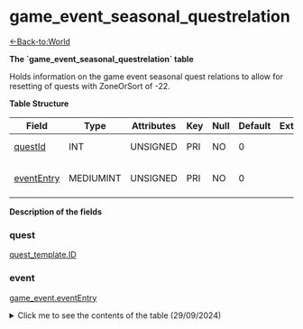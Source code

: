 # game\_event\_seasonal\_questrelation

[<-Back-to:World](database-world)

**The \`game\_event\_seasonal\_questrelation\` table**

Holds information on the game event seasonal quest relations to allow for resetting of quests with ZoneOrSort of -22.

**Table Structure**

| Field           | Type      | Attributes | Key | Null | Default | Extra | Comment                 |
| --------------- | --------- | ---------- | --- | ---- | ------- | ----- | ----------------------- |
| [questId][1]    | INT       | UNSIGNED   | PRI | NO   | 0       |       | Quest Identifier        |
| [eventEntry][2] | MEDIUMINT | UNSIGNED   | PRI | NO   | 0       |       | Entry of the game event |

[1]: #questid
[2]: #evententry

**Description of the fields**

### quest

[quest_template.ID](quest_template#id)

### event

[game_event.eventEntry](game_event#eventEntry)

<details>

<summary>Click me to see the contents of the table (29/09/2024)</summary>

| questId | eventEntry | Comment (not part of the DB) |
|---------|------------|:------------------------------|
| 9319    | 1          | Midsummer Fire Festival      |
| 9322    | 1          | Midsummer Fire Festival      |
| 9323    | 1          | Midsummer Fire Festival      |
| 9324    | 1          | Midsummer Fire Festival      |
| 9325    | 1          | Midsummer Fire Festival      |
| 9326    | 1          | Midsummer Fire Festival      |
| 9330    | 1          | Midsummer Fire Festival      |
| 9331    | 1          | Midsummer Fire Festival      |
| 9332    | 1          | Midsummer Fire Festival      |
| 9339    | 1          | Midsummer Fire Festival      |
| 9365    | 1          | Midsummer Fire Festival      |
| 9367    | 1          | Midsummer Fire Festival      |
| 9368    | 1          | Midsummer Fire Festival      |
| 9386    | 1          | Midsummer Fire Festival      |
| 9388    | 1          | Midsummer Fire Festival      |
| 9389    | 1          | Midsummer Fire Festival      |
| 11580   | 1          | Midsummer Fire Festival      |
| 11581   | 1          | Midsummer Fire Festival      |
| 11583   | 1          | Midsummer Fire Festival      |
| 11584   | 1          | Midsummer Fire Festival      |
| 11657   | 1          | Midsummer Fire Festival      |
| 11691   | 1          | Midsummer Fire Festival      |
| 11696   | 1          | Midsummer Fire Festival      |
| 11731   | 1          | Midsummer Fire Festival      |
| 11732   | 1          | Midsummer Fire Festival      |
| 11734   | 1          | Midsummer Fire Festival      |
| 11735   | 1          | Midsummer Fire Festival      |
| 11736   | 1          | Midsummer Fire Festival      |
| 11737   | 1          | Midsummer Fire Festival      |
| 11738   | 1          | Midsummer Fire Festival      |
| 11739   | 1          | Midsummer Fire Festival      |
| 11740   | 1          | Midsummer Fire Festival      |
| 11741   | 1          | Midsummer Fire Festival      |
| 11742   | 1          | Midsummer Fire Festival      |
| 11743   | 1          | Midsummer Fire Festival      |
| 11744   | 1          | Midsummer Fire Festival      |
| 11745   | 1          | Midsummer Fire Festival      |
| 11746   | 1          | Midsummer Fire Festival      |
| 11747   | 1          | Midsummer Fire Festival      |
| 11748   | 1          | Midsummer Fire Festival      |
| 11749   | 1          | Midsummer Fire Festival      |
| 11750   | 1          | Midsummer Fire Festival      |
| 11751   | 1          | Midsummer Fire Festival      |
| 11752   | 1          | Midsummer Fire Festival      |
| 11753   | 1          | Midsummer Fire Festival      |
| 11754   | 1          | Midsummer Fire Festival      |
| 11755   | 1          | Midsummer Fire Festival      |
| 11756   | 1          | Midsummer Fire Festival      |
| 11757   | 1          | Midsummer Fire Festival      |
| 11758   | 1          | Midsummer Fire Festival      |
| 11759   | 1          | Midsummer Fire Festival      |
| 11760   | 1          | Midsummer Fire Festival      |
| 11761   | 1          | Midsummer Fire Festival      |
| 11762   | 1          | Midsummer Fire Festival      |
| 11763   | 1          | Midsummer Fire Festival      |
| 11764   | 1          | Midsummer Fire Festival      |
| 11765   | 1          | Midsummer Fire Festival      |
| 11766   | 1          | Midsummer Fire Festival      |
| 11767   | 1          | Midsummer Fire Festival      |
| 11768   | 1          | Midsummer Fire Festival      |
| 11769   | 1          | Midsummer Fire Festival      |
| 11770   | 1          | Midsummer Fire Festival      |
| 11771   | 1          | Midsummer Fire Festival      |
| 11772   | 1          | Midsummer Fire Festival      |
| 11773   | 1          | Midsummer Fire Festival      |
| 11774   | 1          | Midsummer Fire Festival      |
| 11775   | 1          | Midsummer Fire Festival      |
| 11776   | 1          | Midsummer Fire Festival      |
| 11777   | 1          | Midsummer Fire Festival      |
| 11778   | 1          | Midsummer Fire Festival      |
| 11779   | 1          | Midsummer Fire Festival      |
| 11780   | 1          | Midsummer Fire Festival      |
| 11781   | 1          | Midsummer Fire Festival      |
| 11782   | 1          | Midsummer Fire Festival      |
| 11783   | 1          | Midsummer Fire Festival      |
| 11784   | 1          | Midsummer Fire Festival      |
| 11785   | 1          | Midsummer Fire Festival      |
| 11786   | 1          | Midsummer Fire Festival      |
| 11787   | 1          | Midsummer Fire Festival      |
| 11799   | 1          | Midsummer Fire Festival      |
| 11800   | 1          | Midsummer Fire Festival      |
| 11801   | 1          | Midsummer Fire Festival      |
| 11802   | 1          | Midsummer Fire Festival      |
| 11803   | 1          | Midsummer Fire Festival      |
| 11804   | 1          | Midsummer Fire Festival      |
| 11805   | 1          | Midsummer Fire Festival      |
| 11806   | 1          | Midsummer Fire Festival      |
| 11807   | 1          | Midsummer Fire Festival      |
| 11808   | 1          | Midsummer Fire Festival      |
| 11809   | 1          | Midsummer Fire Festival      |
| 11810   | 1          | Midsummer Fire Festival      |
| 11811   | 1          | Midsummer Fire Festival      |
| 11812   | 1          | Midsummer Fire Festival      |
| 11813   | 1          | Midsummer Fire Festival      |
| 11814   | 1          | Midsummer Fire Festival      |
| 11815   | 1          | Midsummer Fire Festival      |
| 11816   | 1          | Midsummer Fire Festival      |
| 11817   | 1          | Midsummer Fire Festival      |
| 11818   | 1          | Midsummer Fire Festival      |
| 11819   | 1          | Midsummer Fire Festival      |
| 11820   | 1          | Midsummer Fire Festival      |
| 11821   | 1          | Midsummer Fire Festival      |
| 11822   | 1          | Midsummer Fire Festival      |
| 11823   | 1          | Midsummer Fire Festival      |
| 11824   | 1          | Midsummer Fire Festival      |
| 11825   | 1          | Midsummer Fire Festival      |
| 11826   | 1          | Midsummer Fire Festival      |
| 11827   | 1          | Midsummer Fire Festival      |
| 11828   | 1          | Midsummer Fire Festival      |
| 11829   | 1          | Midsummer Fire Festival      |
| 11830   | 1          | Midsummer Fire Festival      |
| 11831   | 1          | Midsummer Fire Festival      |
| 11832   | 1          | Midsummer Fire Festival      |
| 11833   | 1          | Midsummer Fire Festival      |
| 11834   | 1          | Midsummer Fire Festival      |
| 11835   | 1          | Midsummer Fire Festival      |
| 11836   | 1          | Midsummer Fire Festival      |
| 11837   | 1          | Midsummer Fire Festival      |
| 11838   | 1          | Midsummer Fire Festival      |
| 11839   | 1          | Midsummer Fire Festival      |
| 11840   | 1          | Midsummer Fire Festival      |
| 11841   | 1          | Midsummer Fire Festival      |
| 11842   | 1          | Midsummer Fire Festival      |
| 11843   | 1          | Midsummer Fire Festival      |
| 11844   | 1          | Midsummer Fire Festival      |
| 11845   | 1          | Midsummer Fire Festival      |
| 11846   | 1          | Midsummer Fire Festival      |
| 11847   | 1          | Midsummer Fire Festival      |
| 11848   | 1          | Midsummer Fire Festival      |
| 11849   | 1          | Midsummer Fire Festival      |
| 11850   | 1          | Midsummer Fire Festival      |
| 11851   | 1          | Midsummer Fire Festival      |
| 11852   | 1          | Midsummer Fire Festival      |
| 11853   | 1          | Midsummer Fire Festival      |
| 11854   | 1          | Midsummer Fire Festival      |
| 11855   | 1          | Midsummer Fire Festival      |
| 11856   | 1          | Midsummer Fire Festival      |
| 11857   | 1          | Midsummer Fire Festival      |
| 11858   | 1          | Midsummer Fire Festival      |
| 11859   | 1          | Midsummer Fire Festival      |
| 11860   | 1          | Midsummer Fire Festival      |
| 11861   | 1          | Midsummer Fire Festival      |
| 11862   | 1          | Midsummer Fire Festival      |
| 11863   | 1          | Midsummer Fire Festival      |
| 11882   | 1          | Midsummer Fire Festival      |
| 11883   | 1          | Midsummer Fire Festival      |
| 11886   | 1          | Midsummer Fire Festival      |
| 11891   | 1          | Midsummer Fire Festival      |
| 11915   | 1          | Midsummer Fire Festival      |
| 11917   | 1          | Midsummer Fire Festival      |
| 11921   | 1          | Midsummer Fire Festival      |
| 11922   | 1          | Midsummer Fire Festival      |
| 11923   | 1          | Midsummer Fire Festival      |
| 11924   | 1          | Midsummer Fire Festival      |
| 11925   | 1          | Midsummer Fire Festival      |
| 11926   | 1          | Midsummer Fire Festival      |
| 11933   | 1          | Midsummer Fire Festival      |
| 11935   | 1          | Midsummer Fire Festival      |
| 11937   | 1          | Midsummer Fire Festival      |
| 11947   | 1          | Midsummer Fire Festival      |
| 11948   | 1          | Midsummer Fire Festival      |
| 11952   | 1          | Midsummer Fire Festival      |
| 11953   | 1          | Midsummer Fire Festival      |
| 11954   | 1          | Midsummer Fire Festival      |
| 11955   | 1          | Midsummer Fire Festival      |
| 11964   | 1          | Midsummer Fire Festival      |
| 11966   | 1          | Midsummer Fire Festival      |
| 11970   | 1          | Midsummer Fire Festival      |
| 11971   | 1          | Midsummer Fire Festival      |
| 11972   | 1          | Midsummer Fire Festival      |
| 11976   | 1          | Midsummer Fire Festival      |
| 12012   | 1          | Midsummer Fire Festival      |
| 13440   | 1          | Midsummer Fire Festival      |
| 13441   | 1          | Midsummer Fire Festival      |
| 13442   | 1          | Midsummer Fire Festival      |
| 13443   | 1          | Midsummer Fire Festival      |
| 13444   | 1          | Midsummer Fire Festival      |
| 13445   | 1          | Midsummer Fire Festival      |
| 13446   | 1          | Midsummer Fire Festival      |
| 13447   | 1          | Midsummer Fire Festival      |
| 13449   | 1          | Midsummer Fire Festival      |
| 13450   | 1          | Midsummer Fire Festival      |
| 13451   | 1          | Midsummer Fire Festival      |
| 13453   | 1          | Midsummer Fire Festival      |
| 13454   | 1          | Midsummer Fire Festival      |
| 13455   | 1          | Midsummer Fire Festival      |
| 13457   | 1          | Midsummer Fire Festival      |
| 13458   | 1          | Midsummer Fire Festival      |
| 13485   | 1          | Midsummer Fire Festival      |
| 13486   | 1          | Midsummer Fire Festival      |
| 13487   | 1          | Midsummer Fire Festival      |
| 13488   | 1          | Midsummer Fire Festival      |
| 13489   | 1          | Midsummer Fire Festival      |
| 13490   | 1          | Midsummer Fire Festival      |
| 13491   | 1          | Midsummer Fire Festival      |
| 13492   | 1          | Midsummer Fire Festival      |
| 13493   | 1          | Midsummer Fire Festival      |
| 13494   | 1          | Midsummer Fire Festival      |
| 13495   | 1          | Midsummer Fire Festival      |
| 13496   | 1          | Midsummer Fire Festival      |
| 13497   | 1          | Midsummer Fire Festival      |
| 13498   | 1          | Midsummer Fire Festival      |
| 13499   | 1          | Midsummer Fire Festival      |
| 13500   | 1          | Midsummer Fire Festival      |
| 6961    | 2          | Winter Veil                  |
| 6962    | 2          | Winter Veil                  |
| 6963    | 2          | Winter Veil                  |
| 6964    | 2          | Winter Veil                  |
| 6983    | 2          | Winter Veil                  |
| 6984    | 2          | Winter Veil                  |
| 7021    | 2          | Winter Veil                  |
| 7022    | 2          | Winter Veil                  |
| 7023    | 2          | Winter Veil                  |
| 7024    | 2          | Winter Veil                  |
| 7025    | 2          | Winter Veil                  |
| 7042    | 2          | Winter Veil                  |
| 7043    | 2          | Winter Veil                  |
| 7045    | 2          | Winter Veil                  |
| 7061    | 2          | Winter Veil                  |
| 7062    | 2          | Winter Veil                  |
| 7063    | 2          | Winter Veil                  |
| 8746    | 2          | Winter Veil                  |
| 8762    | 2          | Winter Veil                  |
| 8763    | 2          | Winter Veil                  |
| 8799    | 2          | Winter Veil                  |
| 8827    | 2          | Winter Veil                  |
| 8828    | 2          | Winter Veil                  |
| 8860    | 6          | New Year's Eve               |
| 8861    | 6          | New Year's Eve               |
| 8619    | 7          | Lunar Festival               |
| 8635    | 7          | Lunar Festival               |
| 8636    | 7          | Lunar Festival               |
| 8642    | 7          | Lunar Festival               |
| 8643    | 7          | Lunar Festival               |
| 8644    | 7          | Lunar Festival               |
| 8645    | 7          | Lunar Festival               |
| 8646    | 7          | Lunar Festival               |
| 8647    | 7          | Lunar Festival               |
| 8648    | 7          | Lunar Festival               |
| 8649    | 7          | Lunar Festival               |
| 8650    | 7          | Lunar Festival               |
| 8651    | 7          | Lunar Festival               |
| 8652    | 7          | Lunar Festival               |
| 8653    | 7          | Lunar Festival               |
| 8654    | 7          | Lunar Festival               |
| 8670    | 7          | Lunar Festival               |
| 8671    | 7          | Lunar Festival               |
| 8672    | 7          | Lunar Festival               |
| 8673    | 7          | Lunar Festival               |
| 8674    | 7          | Lunar Festival               |
| 8675    | 7          | Lunar Festival               |
| 8676    | 7          | Lunar Festival               |
| 8677    | 7          | Lunar Festival               |
| 8678    | 7          | Lunar Festival               |
| 8679    | 7          | Lunar Festival               |
| 8680    | 7          | Lunar Festival               |
| 8681    | 7          | Lunar Festival               |
| 8682    | 7          | Lunar Festival               |
| 8683    | 7          | Lunar Festival               |
| 8684    | 7          | Lunar Festival               |
| 8685    | 7          | Lunar Festival               |
| 8686    | 7          | Lunar Festival               |
| 8688    | 7          | Lunar Festival               |
| 8713    | 7          | Lunar Festival               |
| 8714    | 7          | Lunar Festival               |
| 8715    | 7          | Lunar Festival               |
| 8716    | 7          | Lunar Festival               |
| 8717    | 7          | Lunar Festival               |
| 8718    | 7          | Lunar Festival               |
| 8719    | 7          | Lunar Festival               |
| 8720    | 7          | Lunar Festival               |
| 8721    | 7          | Lunar Festival               |
| 8722    | 7          | Lunar Festival               |
| 8723    | 7          | Lunar Festival               |
| 8724    | 7          | Lunar Festival               |
| 8725    | 7          | Lunar Festival               |
| 8726    | 7          | Lunar Festival               |
| 8727    | 7          | Lunar Festival               |
| 8862    | 7          | Lunar Festival               |
| 8863    | 7          | Lunar Festival               |
| 8864    | 7          | Lunar Festival               |
| 8865    | 7          | Lunar Festival               |
| 8866    | 7          | Lunar Festival               |
| 8867    | 7          | Lunar Festival               |
| 8868    | 7          | Lunar Festival               |
| 8870    | 7          | Lunar Festival               |
| 8871    | 7          | Lunar Festival               |
| 8872    | 7          | Lunar Festival               |
| 8873    | 7          | Lunar Festival               |
| 8874    | 7          | Lunar Festival               |
| 8875    | 7          | Lunar Festival               |
| 8876    | 7          | Lunar Festival               |
| 8877    | 7          | Lunar Festival               |
| 8878    | 7          | Lunar Festival               |
| 8879    | 7          | Lunar Festival               |
| 8880    | 7          | Lunar Festival               |
| 8881    | 7          | Lunar Festival               |
| 8882    | 7          | Lunar Festival               |
| 8883    | 7          | Lunar Festival               |
| 13012   | 7          | Lunar Festival               |
| 13013   | 7          | Lunar Festival               |
| 13014   | 7          | Lunar Festival               |
| 13015   | 7          | Lunar Festival               |
| 13016   | 7          | Lunar Festival               |
| 13017   | 7          | Lunar Festival               |
| 13018   | 7          | Lunar Festival               |
| 13019   | 7          | Lunar Festival               |
| 13020   | 7          | Lunar Festival               |
| 13021   | 7          | Lunar Festival               |
| 13022   | 7          | Lunar Festival               |
| 13023   | 7          | Lunar Festival               |
| 13024   | 7          | Lunar Festival               |
| 13025   | 7          | Lunar Festival               |
| 13026   | 7          | Lunar Festival               |
| 13027   | 7          | Lunar Festival               |
| 13028   | 7          | Lunar Festival               |
| 13029   | 7          | Lunar Festival               |
| 13030   | 7          | Lunar Festival               |
| 13031   | 7          | Lunar Festival               |
| 13032   | 7          | Lunar Festival               |
| 13033   | 7          | Lunar Festival               |
| 13065   | 7          | Lunar Festival               |
| 13066   | 7          | Lunar Festival               |
| 13067   | 7          | Lunar Festival               |
| 8897    | 8          | Love is in the Air           |
| 8898    | 8          | Love is in the Air           |
| 8899    | 8          | Love is in the Air           |
| 8900    | 8          | Love is in the Air           |
| 8901    | 8          | Love is in the Air           |
| 8902    | 8          | Love is in the Air           |
| 8903    | 8          | Love is in the Air           |
| 8904    | 8          | Love is in the Air           |
| 8971    | 8          | Love is in the Air           |
| 8972    | 8          | Love is in the Air           |
| 8973    | 8          | Love is in the Air           |
| 8974    | 8          | Love is in the Air           |
| 8975    | 8          | Love is in the Air           |
| 8976    | 8          | Love is in the Air           |
| 8979    | 8          | Love is in the Air           |
| 8980    | 8          | Love is in the Air           |
| 8981    | 8          | Love is in the Air           |
| 8982    | 8          | Love is in the Air           |
| 8983    | 8          | Love is in the Air           |
| 8984    | 8          | Love is in the Air           |
| 8993    | 8          | Love is in the Air           |
| 9024    | 8          | Love is in the Air           |
| 9025    | 8          | Love is in the Air           |
| 9026    | 8          | Love is in the Air           |
| 9027    | 8          | Love is in the Air           |
| 9028    | 8          | Love is in the Air           |
| 11558   | 8          | Love is in the Air           |
| 12286   | 8          | Love is in the Air           |
| 14483   | 8          | Love is in the Air           |
| 14488   | 8          | Love is in the Air           |
| 24536   | 8          | Love is in the Air           |
| 24541   | 8          | Love is in the Air           |
| 24576   | 8          | Love is in the Air           |
| 24597   | 8          | Love is in the Air           |
| 24609   | 8          | Love is in the Air           |
| 24610   | 8          | Love is in the Air           |
| 24611   | 8          | Love is in the Air           |
| 24612   | 8          | Love is in the Air           |
| 24613   | 8          | Love is in the Air           |
| 24614   | 8          | Love is in the Air           |
| 24615   | 8          | Love is in the Air           |
| 24629   | 8          | Love is in the Air           |
| 24635   | 8          | Love is in the Air           |
| 24636   | 8          | Love is in the Air           |
| 24638   | 8          | Love is in the Air           |
| 24645   | 8          | Love is in the Air           |
| 24647   | 8          | Love is in the Air           |
| 24648   | 8          | Love is in the Air           |
| 24649   | 8          | Love is in the Air           |
| 24650   | 8          | Love is in the Air           |
| 24651   | 8          | Love is in the Air           |
| 24652   | 8          | Love is in the Air           |
| 24655   | 8          | Love is in the Air           |
| 24656   | 8          | Love is in the Air           |
| 24657   | 8          | Love is in the Air           |
| 24658   | 8          | Love is in the Air           |
| 24659   | 8          | Love is in the Air           |
| 24660   | 8          | Love is in the Air           |
| 24661   | 8          | Love is in the Air           |
| 24662   | 8          | Love is in the Air           |
| 24663   | 8          | Love is in the Air           |
| 24664   | 8          | Love is in the Air           |
| 24665   | 8          | Love is in the Air           |
| 24666   | 8          | Love is in the Air           |
| 24745   | 8          | Love is in the Air           |
| 24792   | 8          | Love is in the Air           |
| 24793   | 8          | Love is in the Air           |
| 24804   | 8          | Love is in the Air           |
| 24805   | 8          | Love is in the Air           |
| 24848   | 8          | Love is in the Air           |
| 24849   | 8          | Love is in the Air           |
| 24850   | 8          | Love is in the Air           |
| 24851   | 8          | Love is in the Air           |
| 13479   | 9          | Noblegarden                  |
| 13480   | 9          | Noblegarden                  |
| 13483   | 9          | Noblegarden                  |
| 13484   | 9          | Noblegarden                  |
| 13502   | 9          | Noblegarden                  |
| 13503   | 9          | Noblegarden                  |
| 171     | 10         | Children's Week              |
| 172     | 10         | Children's Week              |
| 558     | 10         | Children's Week              |
| 910     | 10         | Children's Week              |
| 911     | 10         | Children's Week              |
| 915     | 10         | Children's Week              |
| 925     | 10         | Children's Week              |
| 1468    | 10         | Children's Week              |
| 1479    | 10         | Children's Week              |
| 1558    | 10         | Children's Week              |
| 1687    | 10         | Children's Week              |
| 1800    | 10         | Children's Week              |
| 4822    | 10         | Children's Week              |
| 5502    | 10         | Children's Week              |
| 10942   | 10         | Children's Week              |
| 10943   | 10         | Children's Week              |
| 10945   | 10         | Children's Week              |
| 10950   | 10         | Children's Week              |
| 10951   | 10         | Children's Week              |
| 10952   | 10         | Children's Week              |
| 10953   | 10         | Children's Week              |
| 10954   | 10         | Children's Week              |
| 10956   | 10         | Children's Week              |
| 10960   | 10         | Children's Week              |
| 10962   | 10         | Children's Week              |
| 10963   | 10         | Children's Week              |
| 10966   | 10         | Children's Week              |
| 10967   | 10         | Children's Week              |
| 10968   | 10         | Children's Week              |
| 11974   | 10         | Children's Week              |
| 11975   | 10         | Children's Week              |
| 13926   | 10         | Children's Week              |
| 13927   | 10         | Children's Week              |
| 13929   | 10         | Children's Week              |
| 13930   | 10         | Children's Week              |
| 13933   | 10         | Children's Week              |
| 13934   | 10         | Children's Week              |
| 13937   | 10         | Children's Week              |
| 13938   | 10         | Children's Week              |
| 13950   | 10         | Children's Week              |
| 13951   | 10         | Children's Week              |
| 13952   | 10         | Children's Week              |
| 13954   | 10         | Children's Week              |
| 13955   | 10         | Children's Week              |
| 13956   | 10         | Children's Week              |
| 13957   | 10         | Children's Week              |
| 13959   | 10         | Children's Week              |
| 13960   | 10         | Children's Week              |
| 8149    | 11         | Harvest Festival             |
| 8150    | 11         | Harvest Festival             |
| 1657    | 12         | Hallow's End                 |
| 1658    | 12         | Hallow's End                 |
| 8311    | 12         | Hallow's End                 |
| 8312    | 12         | Hallow's End                 |
| 8322    | 12         | Hallow's End                 |
| 8353    | 12         | Hallow's End                 |
| 8354    | 12         | Hallow's End                 |
| 8355    | 12         | Hallow's End                 |
| 8356    | 12         | Hallow's End                 |
| 8357    | 12         | Hallow's End                 |
| 8358    | 12         | Hallow's End                 |
| 8359    | 12         | Hallow's End                 |
| 8360    | 12         | Hallow's End                 |
| 8373    | 12         | Hallow's End                 |
| 8409    | 12         | Hallow's End                 |
| 11131   | 12         | Hallow's End                 |
| 11135   | 12         | Hallow's End                 |
| 11219   | 12         | Hallow's End                 |
| 11220   | 12         | Hallow's End                 |
| 11242   | 12         | Hallow's End                 |
| 11356   | 12         | Hallow's End                 |
| 11357   | 12         | Hallow's End                 |
| 11360   | 12         | Hallow's End                 |
| 11361   | 12         | Hallow's End                 |
| 11392   | 12         | Hallow's End                 |
| 11401   | 12         | Hallow's End                 |
| 11403   | 12         | Hallow's End                 |
| 11404   | 12         | Hallow's End                 |
| 11405   | 12         | Hallow's End                 |
| 11435   | 12         | Hallow's End                 |
| 11439   | 12         | Hallow's End                 |
| 11440   | 12         | Hallow's End                 |
| 11449   | 12         | Hallow's End                 |
| 11450   | 12         | Hallow's End                 |
| 12133   | 12         | Hallow's End                 |
| 12135   | 12         | Hallow's End                 |
| 12139   | 12         | Hallow's End                 |
| 12155   | 12         | Hallow's End                 |
| 12331   | 12         | Hallow's End                 |
| 12332   | 12         | Hallow's End                 |
| 12333   | 12         | Hallow's End                 |
| 12334   | 12         | Hallow's End                 |
| 12335   | 12         | Hallow's End                 |
| 12336   | 12         | Hallow's End                 |
| 12337   | 12         | Hallow's End                 |
| 12338   | 12         | Hallow's End                 |
| 12339   | 12         | Hallow's End                 |
| 12340   | 12         | Hallow's End                 |
| 12341   | 12         | Hallow's End                 |
| 12342   | 12         | Hallow's End                 |
| 12343   | 12         | Hallow's End                 |
| 12344   | 12         | Hallow's End                 |
| 12345   | 12         | Hallow's End                 |
| 12346   | 12         | Hallow's End                 |
| 12347   | 12         | Hallow's End                 |
| 12348   | 12         | Hallow's End                 |
| 12349   | 12         | Hallow's End                 |
| 12350   | 12         | Hallow's End                 |
| 12351   | 12         | Hallow's End                 |
| 12352   | 12         | Hallow's End                 |
| 12353   | 12         | Hallow's End                 |
| 12354   | 12         | Hallow's End                 |
| 12355   | 12         | Hallow's End                 |
| 12356   | 12         | Hallow's End                 |
| 12357   | 12         | Hallow's End                 |
| 12358   | 12         | Hallow's End                 |
| 12359   | 12         | Hallow's End                 |
| 12360   | 12         | Hallow's End                 |
| 12361   | 12         | Hallow's End                 |
| 12362   | 12         | Hallow's End                 |
| 12363   | 12         | Hallow's End                 |
| 12364   | 12         | Hallow's End                 |
| 12365   | 12         | Hallow's End                 |
| 12366   | 12         | Hallow's End                 |
| 12367   | 12         | Hallow's End                 |
| 12368   | 12         | Hallow's End                 |
| 12369   | 12         | Hallow's End                 |
| 12370   | 12         | Hallow's End                 |
| 12371   | 12         | Hallow's End                 |
| 12373   | 12         | Hallow's End                 |
| 12374   | 12         | Hallow's End                 |
| 12375   | 12         | Hallow's End                 |
| 12376   | 12         | Hallow's End                 |
| 12377   | 12         | Hallow's End                 |
| 12378   | 12         | Hallow's End                 |
| 12379   | 12         | Hallow's End                 |
| 12380   | 12         | Hallow's End                 |
| 12381   | 12         | Hallow's End                 |
| 12382   | 12         | Hallow's End                 |
| 12383   | 12         | Hallow's End                 |
| 12384   | 12         | Hallow's End                 |
| 12385   | 12         | Hallow's End                 |
| 12386   | 12         | Hallow's End                 |
| 12387   | 12         | Hallow's End                 |
| 12388   | 12         | Hallow's End                 |
| 12389   | 12         | Hallow's End                 |
| 12390   | 12         | Hallow's End                 |
| 12391   | 12         | Hallow's End                 |
| 12392   | 12         | Hallow's End                 |
| 12393   | 12         | Hallow's End                 |
| 12394   | 12         | Hallow's End                 |
| 12395   | 12         | Hallow's End                 |
| 12396   | 12         | Hallow's End                 |
| 12397   | 12         | Hallow's End                 |
| 12398   | 12         | Hallow's End                 |
| 12399   | 12         | Hallow's End                 |
| 12400   | 12         | Hallow's End                 |
| 12401   | 12         | Hallow's End                 |
| 12402   | 12         | Hallow's End                 |
| 12403   | 12         | Hallow's End                 |
| 12404   | 12         | Hallow's End                 |
| 12405   | 12         | Hallow's End                 |
| 12406   | 12         | Hallow's End                 |
| 12407   | 12         | Hallow's End                 |
| 12408   | 12         | Hallow's End                 |
| 12409   | 12         | Hallow's End                 |
| 12410   | 12         | Hallow's End                 |
| 12940   | 12         | Hallow's End                 |
| 12941   | 12         | Hallow's End                 |
| 12944   | 12         | Hallow's End                 |
| 12945   | 12         | Hallow's End                 |
| 12946   | 12         | Hallow's End                 |
| 12947   | 12         | Hallow's End                 |
| 12950   | 12         | Hallow's End                 |
| 13433   | 12         | Hallow's End                 |
| 13434   | 12         | Hallow's End                 |
| 13435   | 12         | Hallow's End                 |
| 13436   | 12         | Hallow's End                 |
| 13437   | 12         | Hallow's End                 |
| 13438   | 12         | Hallow's End                 |
| 13439   | 12         | Hallow's End                 |
| 13448   | 12         | Hallow's End                 |
| 13452   | 12         | Hallow's End                 |
| 13456   | 12         | Hallow's End                 |
| 13459   | 12         | Hallow's End                 |
| 13460   | 12         | Hallow's End                 |
| 13461   | 12         | Hallow's End                 |
| 13462   | 12         | Hallow's End                 |
| 13463   | 12         | Hallow's End                 |
| 13464   | 12         | Hallow's End                 |
| 13465   | 12         | Hallow's End                 |
| 13466   | 12         | Hallow's End                 |
| 13467   | 12         | Hallow's End                 |
| 13468   | 12         | Hallow's End                 |
| 13469   | 12         | Hallow's End                 |
| 13470   | 12         | Hallow's End                 |
| 13471   | 12         | Hallow's End                 |
| 13472   | 12         | Hallow's End                 |
| 13473   | 12         | Hallow's End                 |
| 13474   | 12         | Hallow's End                 |
| 13501   | 12         | Hallow's End                 |
| 13548   | 12         | Hallow's End                 |
| 11117   | 24         | Brewfest                     |
| 11118   | 24         | Brewfest                     |
| 11120   | 24         | Brewfest                     |
| 11122   | 24         | Brewfest                     |
| 11127   | 24         | Brewfest                     |
| 11293   | 24         | Brewfest                     |
| 11294   | 24         | Brewfest                     |
| 11318   | 24         | Brewfest                     |
| 11320   | 24         | Brewfest                     |
| 11321   | 24         | Brewfest                     |
| 11347   | 24         | Brewfest                     |
| 11400   | 24         | Brewfest                     |
| 11407   | 24         | Brewfest                     |
| 11408   | 24         | Brewfest                     |
| 11409   | 24         | Brewfest                     |
| 11412   | 24         | Brewfest                     |
| 11413   | 24         | Brewfest                     |
| 11419   | 24         | Brewfest                     |
| 11431   | 24         | Brewfest                     |
| 11437   | 24         | Brewfest                     |
| 11438   | 24         | Brewfest                     |
| 11441   | 24         | Brewfest                     |
| 11442   | 24         | Brewfest                     |
| 11444   | 24         | Brewfest                     |
| 11445   | 24         | Brewfest                     |
| 11446   | 24         | Brewfest                     |
| 11447   | 24         | Brewfest                     |
| 11454   | 24         | Brewfest                     |
| 11486   | 24         | Brewfest                     |
| 11487   | 24         | Brewfest                     |
| 12020   | 24         | Brewfest                     |
| 12022   | 24         | Brewfest                     |
| 12062   | 24         | Brewfest                     |
| 12191   | 24         | Brewfest                     |
| 12192   | 24         | Brewfest                     |
| 12193   | 24         | Brewfest                     |
| 12194   | 24         | Brewfest                     |
| 12278   | 24         | Brewfest                     |
| 12306   | 24         | Brewfest                     |
| 12313   | 24         | Brewfest                     |
| 12318   | 24         | Brewfest                     |
| 12420   | 24         | Brewfest                     |
| 12421   | 24         | Brewfest                     |
| 12491   | 24         | Brewfest                     |
| 12492   | 24         | Brewfest                     |
| 13649   | 24         | Brewfest                     |
| 13931   | 24         | Brewfest                     |
| 13932   | 24         | Brewfest                     |
| 14022   | 26         | Pilgrim's Bounty             |
| 14023   | 26         | Pilgrim's Bounty             |
| 14024   | 26         | Pilgrim's Bounty             |
| 14028   | 26         | Pilgrim's Bounty             |
| 14030   | 26         | Pilgrim's Bounty             |
| 14033   | 26         | Pilgrim's Bounty             |
| 14035   | 26         | Pilgrim's Bounty             |
| 14036   | 26         | Pilgrim's Bounty             |
| 14037   | 26         | Pilgrim's Bounty             |
| 14040   | 26         | Pilgrim's Bounty             |
| 14041   | 26         | Pilgrim's Bounty             |
| 14043   | 26         | Pilgrim's Bounty             |
| 14044   | 26         | Pilgrim's Bounty             |
| 14047   | 26         | Pilgrim's Bounty             |
| 14064   | 26         | Pilgrim's Bounty             |
| 14065   | 26         | Pilgrim's Bounty             |
| 14166   | 51         | Day of the Dead              |
| 14167   | 51         | Day of the Dead              |
| 14168   | 51         | Day of the Dead              |
| 14169   | 51         | Day of the Dead              |
| 14170   | 51         | Day of the Dead              |
| 14171   | 51         | Day of the Dead              |
| 14172   | 51         | Day of the Dead              |
| 14173   | 51         | Day of the Dead              |
| 14174   | 51         | Day of the Dead              |
| 14175   | 51         | Day of the Dead              |
| 14176   | 51         | Day of the Dead              |
| 14177   | 51         | Day of the Dead              |
| 8744    | 52         | Winter Veil: Gifts           |
| 8767    | 52         | Winter Veil: Gifts           |
| 8768    | 52         | Winter Veil: Gifts           |
| 8769    | 52         | Winter Veil: Gifts           |
| 8788    | 52         | Winter Veil: Gifts           |
| 8803    | 52         | Winter Veil: Gifts           |
| 11528   | 52         | Winter Veil: Gifts           |
| 13203   | 52         | Winter Veil: Gifts           |
| 13966   | 52         | Winter Veil: Gifts           |

</details>